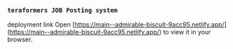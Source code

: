 

### `teraformers JOB Posting system `

deployment link 
Open [https://main--admirable-biscuit-9acc95.netlify.app/] (https://main--admirable-biscuit-9acc95.netlify.app/) to view it in your browser.

 
